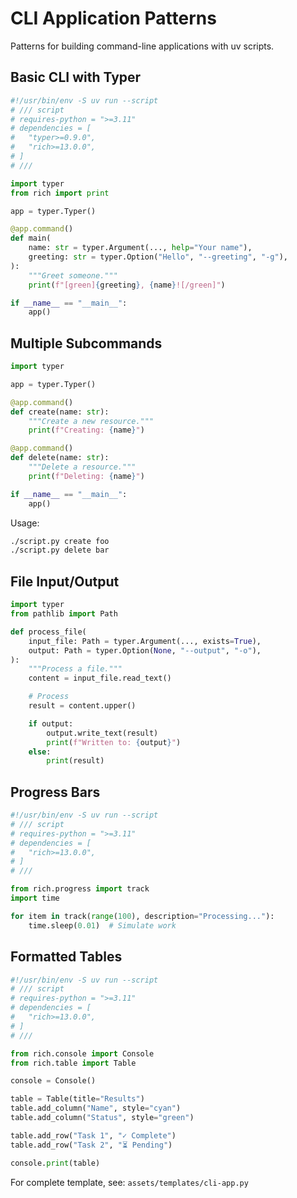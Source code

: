 # CLI Application Patterns

Patterns for building command-line applications with uv scripts.

## Basic CLI with Typer

```python
#!/usr/bin/env -S uv run --script
# /// script
# requires-python = ">=3.11"
# dependencies = [
#   "typer>=0.9.0",
#   "rich>=13.0.0",
# ]
# ///

import typer
from rich import print

app = typer.Typer()

@app.command()
def main(
    name: str = typer.Argument(..., help="Your name"),
    greeting: str = typer.Option("Hello", "--greeting", "-g"),
):
    """Greet someone."""
    print(f"[green]{greeting}, {name}![/green]")

if __name__ == "__main__":
    app()
```

## Multiple Subcommands

```python
import typer

app = typer.Typer()

@app.command()
def create(name: str):
    """Create a new resource."""
    print(f"Creating: {name}")

@app.command()
def delete(name: str):
    """Delete a resource."""
    print(f"Deleting: {name}")

if __name__ == "__main__":
    app()
```

Usage:

```bash
./script.py create foo
./script.py delete bar
```

## File Input/Output

```python
import typer
from pathlib import Path

def process_file(
    input_file: Path = typer.Argument(..., exists=True),
    output: Path = typer.Option(None, "--output", "-o"),
):
    """Process a file."""
    content = input_file.read_text()

    # Process
    result = content.upper()

    if output:
        output.write_text(result)
        print(f"Written to: {output}")
    else:
        print(result)
```

## Progress Bars

```python
#!/usr/bin/env -S uv run --script
# /// script
# requires-python = ">=3.11"
# dependencies = [
#   "rich>=13.0.0",
# ]
# ///

from rich.progress import track
import time

for item in track(range(100), description="Processing..."):
    time.sleep(0.01)  # Simulate work
```

## Formatted Tables

```python
#!/usr/bin/env -S uv run --script
# /// script
# requires-python = ">=3.11"
# dependencies = [
#   "rich>=13.0.0",
# ]
# ///

from rich.console import Console
from rich.table import Table

console = Console()

table = Table(title="Results")
table.add_column("Name", style="cyan")
table.add_column("Status", style="green")

table.add_row("Task 1", "✓ Complete")
table.add_row("Task 2", "⏳ Pending")

console.print(table)
```

For complete template, see: `assets/templates/cli-app.py`

